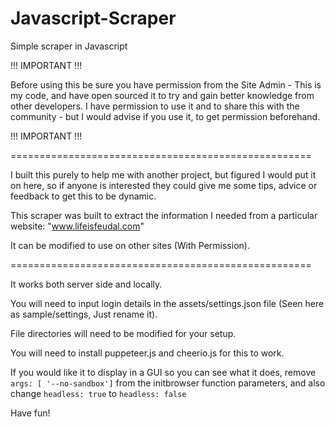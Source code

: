 # Javascript-Scraper
 Simple scraper in Javascript
 
 !!! IMPORTANT !!!

Before using this be sure you have permission from the Site Admin - This is my code, and have open sourced it to try and gain better knowledge from other developers. I have permission to use it and to share this with the community - but I would advise if you use it, to get permission beforehand.

!!! IMPORTANT !!!

====================================================

I built this purely to help me with another project, but figured I would put it on here, so if anyone is interested they could give me some tips, advice or feedback to get this to be dynamic.

This scraper was built to extract the information I needed from a particular website:
"www.lifeisfeudal.com"

It can be modified to use on other sites (With Permission).

====================================================

It works both server side and locally.

You will need to input login details in the assets/settings.json file (Seen here as sample/settings, Just rename it).

File directories will need to be modified for your setup.

You will need to install puppeteer.js and cheerio.js for this to work.

If you would like it to display in a GUI so you can see what it does, remove `args: [ '--no-sandbox']` from the initbrowser function parameters, and also change `headless: true` to `headless: false`

Have fun!

